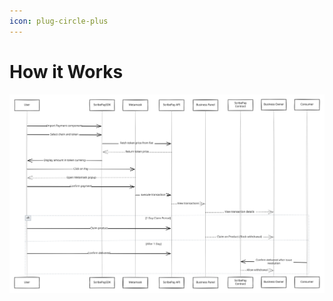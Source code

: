 ```yaml
---
icon: plug-circle-plus
---
```


# How it Works

<img src="../.gitbook/assets/file.excalidraw (4).svg" alt="" class="gitbook-drawing">

